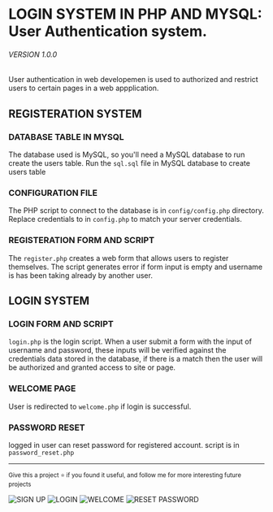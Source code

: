 # LOGIN SYSTEM IN PHP AND MYSQL: User Authentication system.

###### VERSION 1.0.0

User authentication in web developemen is used to authorized and
restrict users to certain pages in a web appplication.

## REGISTERATION SYSTEM

### DATABASE TABLE IN MYSQL

The database used is MySQL, so you'll need a MySQL database to run create the users table.
Run the `sql.sql` file in MySQL database to create users table

### CONFIGURATION FILE

The PHP script to connect to the database is in `config/config.php` directory.
Replace credentials to in `config.php` to match your server credentials.

### REGISTERATION FORM AND SCRIPT

The `register.php` creates a web form that allows users to register themselves.
The script generates error if form input is empty and username is has been taking already by another user.

## LOGIN SYSTEM

### LOGIN FORM AND SCRIPT

`login.php` is the login script.
When a user submit a form with the input of username and password, these inputs will be verified against the credentials data stored in the database, if there is a match then the user will be authorized and granted access to site or page.

### WELCOME PAGE

User is redirected to `welcome.php` if login is successful.

### PASSWORD RESET

logged in user can reset password for registered account.
script is in `password_reset.php`

<hr />
<small>Give this a project ⭐ if you found it useful, and follow me for more interesting future projects</small>


![SIGN UP](https://user-images.githubusercontent.com/87497268/226151756-a05cb98e-983f-4e14-89f7-be73bce44e49.png)
![LOGIN](https://user-images.githubusercontent.com/87497268/226151758-086f6283-e90a-4da8-820a-1e0c70f71fa3.png)
![WELCOME](https://user-images.githubusercontent.com/87497268/226151762-5e552d91-cfee-4088-9d35-08e03a42b4e8.png)
![RESET PASSWORD](https://user-images.githubusercontent.com/87497268/226151765-d7882815-c780-4966-8ff8-a1b4f6d50f7a.png)
